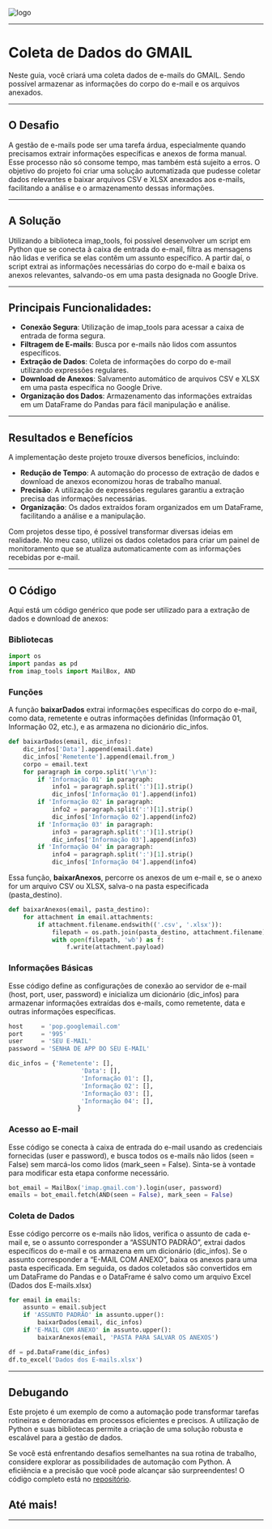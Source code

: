 ![logo](https://i.ibb.co/YthtbLh/Giifff-mid.gif)
***
# Coleta de Dados do GMAIL
Neste guia, você criará uma coleta dados de e-mails do GMAIL. Sendo possível armazenar as informações do corpo do e-mail e os arquivos anexados.
***
## O Desafio
A gestão de e-mails pode ser uma tarefa árdua, especialmente quando precisamos extrair informações específicas e anexos de forma manual. Esse processo não só consome tempo, mas também está sujeito a erros. O objetivo do projeto foi criar uma solução automatizada que pudesse coletar dados relevantes e baixar arquivos CSV e XLSX anexados aos e-mails, facilitando a análise e o armazenamento dessas informações.
***
## A Solução
Utilizando a biblioteca imap_tools, foi possível desenvolver um script em Python que se conecta à caixa de entrada do e-mail, filtra as mensagens não lidas e verifica se elas contêm um assunto específico. A partir daí, o script extrai as informações necessárias do corpo do e-mail e baixa os anexos relevantes, salvando-os em uma pasta designada no Google Drive.
***
## Principais Funcionalidades:
- **Conexão Segura**: Utilização de imap_tools para acessar a caixa de entrada de forma segura.
- **Filtragem de E-mails**: Busca por e-mails não lidos com assuntos específicos.
- **Extração de Dados**: Coleta de informações do corpo do e-mail utilizando expressões regulares.
- **Download de Anexos**: Salvamento automático de arquivos CSV e XLSX em uma pasta específica no Google Drive.
- **Organização dos Dados**: Armazenamento das informações extraídas em um DataFrame do Pandas para fácil manipulação e análise.
***
## Resultados e Benefícios
A implementação deste projeto trouxe diversos benefícios, incluindo:

- **Redução de Tempo**: A automação do processo de extração de dados e download de anexos economizou horas de trabalho manual.
- **Precisão**: A utilização de expressões regulares garantiu a extração precisa das informações necessárias.
- **Organização**: Os dados extraídos foram organizados em um DataFrame, facilitando a análise e a manipulação.

Com projetos desse tipo, é possível transformar diversas ideias em realidade. No meu caso, utilizei os dados coletados para criar um painel de monitoramento que se atualiza automaticamente com as informações recebidas por e-mail.
***
## O Código
Aqui está um código genérico que pode ser utilizado para a extração de dados e download de anexos:

### Bibliotecas

```python
import os
import pandas as pd
from imap_tools import MailBox, AND
```

### Funções

A função **baixarDados** extrai informações específicas do corpo do e-mail, como data, remetente e outras informações definidas (Informação 01, Informação 02, etc.), e as armazena no dicionário dic_infos.

```python
def baixarDados(email, dic_infos):
    dic_infos['Data'].append(email.date)
    dic_infos['Remetente'].append(email.from_)
    corpo = email.text
    for paragraph in corpo.split('\r\n'):
        if 'Informação 01' in paragraph:
            info1 = paragraph.split(':')[1].strip()
            dic_infos['Informação 01'].append(info1)
        if 'Informação 02' in paragraph:
            info2 = paragraph.split(':')[1].strip()
            dic_infos['Informação 02'].append(info2)
        if 'Informação 03' in paragraph:
            info3 = paragraph.split(':')[1].strip()
            dic_infos['Informação 03'].append(info3)
        if 'Informação 04' in paragraph:
            info4 = paragraph.split(':')[1].strip()
            dic_infos['Informação 04'].append(info4)
```

Essa função, **baixarAnexos**, percorre os anexos de um e-mail e, se o anexo for um arquivo CSV ou XLSX, salva-o na pasta especificada (pasta_destino).

```python
def baixarAnexos(email, pasta_destino):
    for attachment in email.attachments:
        if attachment.filename.endswith(('.csv', '.xlsx')):
            filepath = os.path.join(pasta_destino, attachment.filename)
            with open(filepath, 'wb') as f:
                f.write(attachment.payload)
```

### Informações Básicas

Esse código define as configurações de conexão ao servidor de e-mail (host, port, user, password) e inicializa um dicionário (dic_infos) para armazenar informações extraídas dos e-mails, como remetente, data e outras informações específicas.

```python
host     = 'pop.googlemail.com'
port     = '995'
user     = 'SEU E-MAIL'
password = 'SENHA DE APP DO SEU E-MAIL'

dic_infos = {'Remetente': [],
                    'Data': [],
                    'Informação 01': [],
                    'Informação 02': [],
                    'Informação 03': [],
                    'Informação 04': [],
                   }
```

### Acesso ao E-mail

Esse código se conecta à caixa de entrada do e-mail usando as credenciais fornecidas (user e password), e busca todos os e-mails não lidos (seen = False) sem marcá-los como lidos (mark_seen = False). Sinta-se à vontade para modificar esta etapa conforme necessário.

```python
bot_email = MailBox('imap.gmail.com').login(user, password)
emails = bot_email.fetch(AND(seen = False), mark_seen = False)
```

### Coleta de Dados

Esse código percorre os e-mails não lidos, verifica o assunto de cada e-mail e, se o assunto corresponder a “ASSUNTO PADRÃO”, extrai dados específicos do e-mail e os armazena em um dicionário (dic_infos). Se o assunto corresponder a “E-MAIL COM ANEXO”, baixa os anexos para uma pasta especificada. Em seguida, os dados coletados são convertidos em um DataFrame do Pandas e o DataFrame é salvo como um arquivo Excel (Dados dos E-mails.xlsx)

```python
for email in emails:
    assunto = email.subject
    if 'ASSUNTO PADRÃO' in assunto.upper():
        baixarDados(email, dic_infos)
    if 'E-MAIL COM ANEXO' in assunto.upper():
        baixarAnexos(email, 'PASTA PARA SALVAR OS ANEXOS')

df = pd.DataFrame(dic_infos)
df.to_excel('Dados dos E-mails.xlsx')
```
***
## Debugando
Este projeto é um exemplo de como a automação pode transformar tarefas rotineiras e demoradas em processos eficientes e precisos. A utilização de Python e suas bibliotecas permite a criação de uma solução robusta e escalável para a gestão de dados.

Se você está enfrentando desafios semelhantes na sua rotina de trabalho, considere explorar as possibilidades de automação com Python. A eficiência e a precisão que você pode alcançar são surpreendentes!
O código completo está no [repositório](https://github.com/Wreef/coletaGMAIL/blob/main/app.py).

## Até mais!
***
